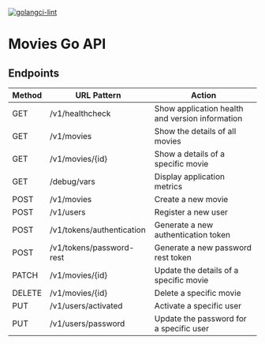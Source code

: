 [![golangci-lint](https://github.com/BaseMax/MoviesGoAPI/actions/workflows/golangci-lint.yml/badge.svg?branch=main)](https://github.com/BaseMax/MoviesGoAPI/actions/workflows/golangci-lint.yml)


# Movies Go API

## Endpoints

| Method | URL Pattern               | Action                                          |
|--------|---------------------------|-------------------------------------------------|
| GET    | /v1/healthcheck           | Show application health and version information |
| GET    | /v1/movies                | Show the details of all movies                  |
| GET    | /v1/movies/{id}           | Show a details of a specific movie              |
| GET    | /debug/vars               | Display application metrics                     |
| POST   | /v1/movies                | Create a new movie                              |
| POST   | /v1/users                 | Register a new user                             |
| POST   | /v1/tokens/authentication | Generate a new authentication token             |
| POST   | /v1/tokens/password-rest  | Generate a new password rest token              |
| PATCH  | /v1/movies/{id}           | Update the details of a specific movie          |
| DELETE | /v1/movies/{id}           | Delete a specific movie                         |
| PUT    | /v1/users/activated       | Activate a specific user                        |
| PUT    | /v1/users/password        | Update the password for a specific user         |

